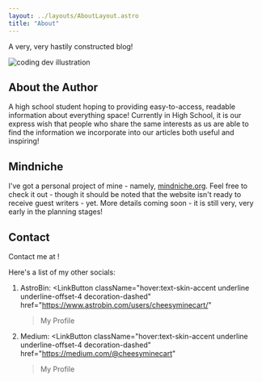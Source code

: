 ```yaml
---
layout: ../layouts/AboutLayout.astro
title: "About"
---
```


A very, very hastily constructed blog!

<div>
  <img src="/assets/dev.svg" class="sm:w-1/2 mx-auto" alt="coding dev illustration">
</div>

## About the Author

A high school student hoping to providing easy-to-access, readable information about everything space! Currently in High School, it is our express wish that people who share the same interests as us are able to find the information we incorporate into our articles both useful and inspiring!

## Mindniche

I've got a personal project of mine - namely, [mindniche.org](https://mindniche.org). Feel free to check it out - though it should be noted that the website isn't ready to receive guest writers - yet. More details coming soon - it is still very, very early in the planning stages!

## Contact

Contact me at [](thearchive234@gmail.com)!

Here's a list of my other socials:

1. AstroBin: <LinkButton
   className="hover:text-skin-accent underline underline-offset-4 decoration-dashed"
   href="https://www.astrobin.com/users/cheesyminecart/"
   > My Profile</LinkButton>
2. Medium: <LinkButton
   className="hover:text-skin-accent underline underline-offset-4 decoration-dashed"
   href="https://medium.com/@cheesyminecart"
   > My Profile</LinkButton>
